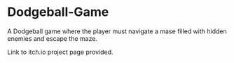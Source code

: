 # Dodgeball-Game
A Dodgeball game where the player must navigate a mase filled with hidden enemies and escape the maze.

Link to itch.io project page provided.
